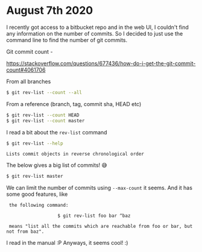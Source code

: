 # August 7th 2020

I recently got access to a bitbucket repo and in the
web UI, I couldn't find any information on the number
of commits. So I decided to just use the command line
to find the number of git commits.

Git commit count -

https://stackoverflow.com/questions/677436/how-do-i-get-the-git-commit-count#4061706

From all branches

```bash
$ git rev-list --count --all
```

From a reference (branch, tag, commit sha, HEAD etc)

```bash
$ git rev-list --count HEAD
$ git rev-list --count master
```

I read a bit about the `rev-list` command

```bash
$ git rev-list --help
```

```
Lists commit objects in reverse chronological order
```

The below gives a big list of commits! 😅

```bash
$ git rev-list master
```

We can limit the number of commits using `--max-count`
it seems. And it has some good features, like

```
 the following command:

                   $ git rev-list foo bar ^baz

 means "list all the commits which are reachable from foo or bar, but not from baz".
```

I read in the manual :P Anyways, it seems cool! :)
